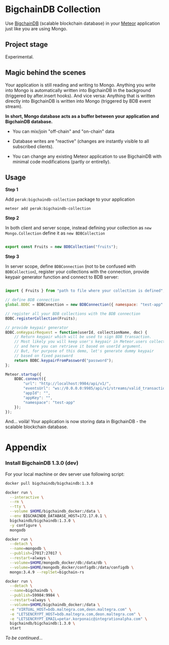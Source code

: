# BigchainDB Collection

Use [BigchainDB](https://www.bigchaindb.com/) (scalable blockchain database) in your [Meteor](https://www.meteor.com) application just like you are using Mongo.


## Project stage

Experimental.


## Magic behind the scenes

Your application is still reading and writing to Mongo. Anything you write into Mongo is automatically written into BigchainDB in the background (triggered by after.insert hooks). And vice versa: Anything that is written directly into BigchainDB is written into Mongo (triggered by BDB event stream).

**In short, Mongo database acts as a buffer between your application and BigchainDB database.**

- You can mix/join "off-chain" and "on-chain" data

- Database writes are "reactive" (changes are instantly visible to all subscribed clients).

- You can change any existing Meteor application to use BigchainDB with minimal code modifications (partly or entirelly).


## Usage

**Step 1**

Add `perak:bigchaindb-collection` package to your application

```
meteor add perak:bigchaindb-collection
```

**Step 2**

In both client and server scope, instead defining your collection as `new Mongo.Collection` define it as `new BDBCollection`

```javascript

export const Fruits = new BDBCollection("fruits");

```


**Step 3**

In server scope, define `BDBConnection` (not to be confused with `BDBCollection`), register your collections with the connection, provide keypair generator function and connect to BDB server:

```javascript

import { Fruits } from "path to file where your collection is defined";

// define BDB connection
global.BDBC = BDBConection = new BDBConnection({ namespace: "test-app" });

// register all your BDB collections with the BDB connection
BDBC.registerCollection(Fruits);

// provide keypair generator
BDBC.onKeypairRequest = function(userId, collectionName, doc) {
	// Return keypair which will be used to sign BDB transaction.
	// Most likely you will keep user's keypair in Meteor.users collection
	// and here you can retrieve it based on userId argument.
	// But, for purpose of this demo, let's generate dummy keypair
	// based on fixed password
	return BDBC.keypairFromPassword("password");
};

Meteor.startup({
	BDBC.connect({
		"url": "http://localhost:9984/api/v1/",
		"eventsUrl": "ws://0.0.0.0:9985/api/v1/streams/valid_transactions",
		"appId": "",
		"appKey": "",
		"namespace": "test-app"
	});
});

```

And... voilà! Your application is now storing data in BigchainDB - the scalable blockchain database.


# Appendix

### Install BigchainDB 1.3.0 (dev)

For your local machine or dev server use following script:

```bash
docker pull bigchaindb/bigchaindb:1.3.0

docker run \
  --interactive \
  --rm \
  --tty \
  --volume $HOME/bigchaindb_docker:/data \
  --env BIGCHAINDB_DATABASE_HOST=172.17.0.1 \
  bigchaindb/bigchaindb:1.3.0 \
  -y configure \
  mongodb

docker run \
  --detach \
  --name=mongodb \
  --publish=27017:27017 \
  --restart=always \
  --volume=$HOME/mongodb_docker/db:/data/db \
  --volume=$HOME/mongodb_docker/configdb:/data/configdb \
  mongo:3.4.9 --replSet=bigchain-rs

docker run \
  --detach \
  --name=bigchaindb \
  --publish=59984:9984 \
  --restart=always \
  --volume=$HOME/bigchaindb_docker:/data \
  -e "VIRTUAL_HOST=bdb.maltegra.com,deon.maltegra.com" \
  -e "LETSENCRYPT_HOST=bdb.maltegra.com,deon.maltegra.com" \
  -e "LETSENCRYPT_EMAIL=petar.korponaic@integrationalpha.com" \
  bigchaindb/bigchaindb:1.3.0 \
  start

```


*To be continued...*


